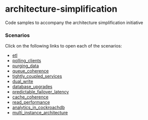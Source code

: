 # architecture-simplification
Code samples to accompany the architecture simplification initiative

### Scenarios
Click on the following links to open each of the scenarios:

* [etl](001_fragile_data_integrations/etl/steps.md)
* [polling_clients](001_fragile_data_integrations/polling_clients/steps.md)
* [purging_data](001_fragile_data_integrations/purging_data/steps.md)
* [queue_coherence](001_fragile_data_integrations/queue_coherence/steps.md)
* [tightly_coupled_services](001_fragile_data_integrations/tightly_coupled_services/steps.md)
* [dual_write](002_hyper_specialized_dbs/dual_write/steps.md)
* [database_upgrades](003_failover_region/database_upgrades/steps.md)
* [predictable_failover_latency](003_failover_region/predictable_failover_latency/steps.md)
* [cache_coherence](004_unecessary_caching_tier/cache_coherence/steps.md)
* [read_performance](004_unecessary_caching_tier/read_performance/steps.md)
* [analytics_in_cockroachdb](005_unnecessary_dw_workloads/analytics_in_cockroachdb/steps.md)
* [multi_instance_architecture](006_app_silos/multi_instance_architecture/steps.md)